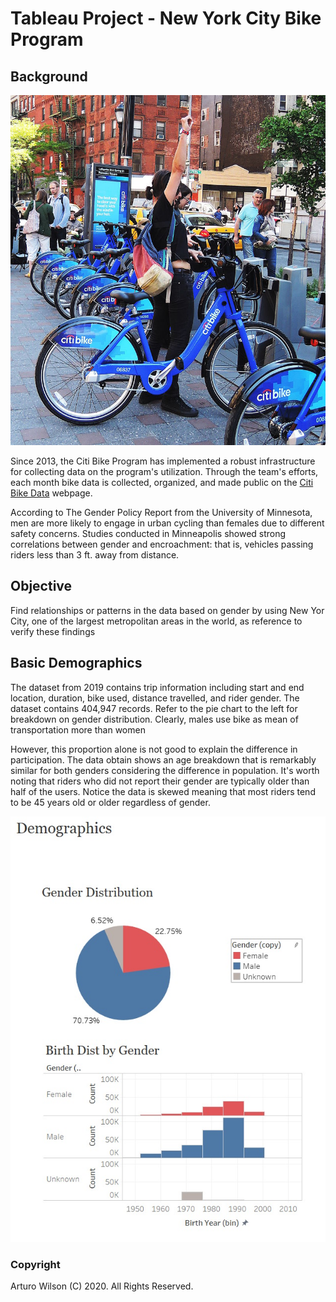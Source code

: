 # Tableau Project - New York City Bike Program

## Background

![Citi-Bikes](images/citi-bike-station-bikes.jpg)

Since 2013, the Citi Bike Program has implemented a robust infrastructure for collecting data on the program's utilization. Through the team's efforts, each month bike data is collected, organized, and made public on the [Citi Bike Data](https://www.citibikenyc.com/system-data) webpage.

According to The Gender Policy Report from the University of Minnesota, men are more likely to engage in urban cycling than females due to different safety concerns. Studies conducted in Minneapolis showed strong correlations between gender and encroachment: that is, vehicles passing riders less than 3 ft. away from distance.

## Objective

Find relationships or patterns in the data based on gender by using New Yor City, one of the largest metropolitan areas in the world, as reference to verify these findings

## Basic Demographics

The dataset from 2019 contains trip information including start and end location, duration, bike used, distance travelled, and rider gender. The dataset contains 404,947 records. Refer to the pie chart to the left for breakdown on gender distribution. Clearly, males use bike as mean of transportation more than women

However, this proportion alone is not good to explain the difference in participation. The data obtain shows an age breakdown that is remarkably similar for both genders considering the difference in population. It's worth noting that riders who did not report their gender are typically older than  half of the users. Notice the data is skewed meaning that most riders tend to be 45 years old or older regardless of gender.

![demographics](images/demographics.jpg)




### Copyright

Arturo Wilson (C) 2020. All Rights Reserved.
